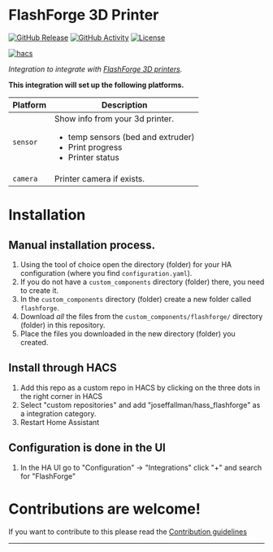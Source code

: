 # FlashForge 3D Printer

[![GitHub Release][releases-shield]][releases]
[![GitHub Activity][commits-shield]][commits]
[![License][license-shield]](LICENSE)

[![hacs][hacsbadge]][hacs]

_Integration to integrate with [FlashForge 3D printers][flashforge]._

**This integration will set up the following platforms.**

Platform | Description
-- | --
`sensor` | Show info from your 3d printer. <ul><li>temp sensors (bed and extruder)</li><li>Print progress</li><li>Printer status</li></ul>
`camera` | Printer camera if exists.

# Installation
## Manual installation process.
1. Using the tool of choice open the directory (folder) for your HA configuration (where you find `configuration.yaml`).
1. If you do not have a `custom_components` directory (folder) there, you need to create it.
1. In the `custom_components` directory (folder) create a new folder called `flashforge`.
1. Download _all_ the files from the `custom_components/flashforge/` directory (folder) in this repository.
1. Place the files you downloaded in the new directory (folder) you created.
## Install through HACS
1. Add this repo as a custom repo in HACS by clicking on the three dots in the right corner in HACS
1. Select "custom repositories" and add "joseffallman/hass_flashforge" as a integration category.
1. Restart Home Assistant

## Configuration is done in the UI
1. In the HA UI go to "Configuration" -> "Integrations" click "+" and search for "FlashForge"
<!---->


# Contributions are welcome!

If you want to contribute to this please read the [Contribution guidelines](CONTRIBUTING.md)

***

[flashforge]: https://github.com/joseffallman/hass_flashforge
[commits-shield]: https://img.shields.io/github/commit-activity/y/joseffallman/hass_flashforge.svg?style=for-the-badge
[commits]: https://github.com/joseffallman/hass_flashforge/commits/main
[hacs]: https://github.com/hacs/integration
[hacsbadge]: https://img.shields.io/badge/HACS-Custom-orange.svg?style=for-the-badge
[exampleimg]: example.png
[license-shield]: https://img.shields.io/github/license/joseffallman/hass_flashforge.svg?style=for-the-badge
[releases-shield]: https://img.shields.io/github/release/joseffallman/hass_flashforge.svg?style=for-the-badge
[releases]: https://github.com/joseffallman/hass_flashforge/releases
